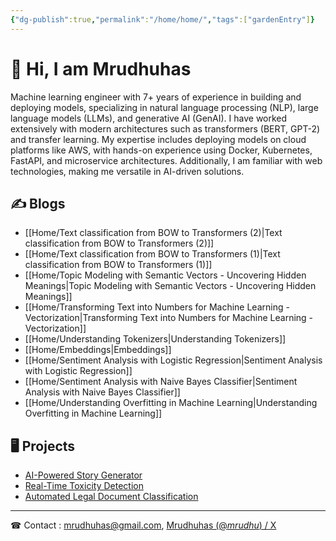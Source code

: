 ```yaml
---
{"dg-publish":true,"permalink":"/home/home/","tags":["gardenEntry"]}
---
```



# 👋 Hi, I am Mrudhuhas

Machine learning engineer with 7+ years of experience in building and deploying models, specializing in natural language processing (NLP), large language models (LLMs), and generative AI (GenAI). I have worked extensively with modern architectures such as transformers (BERT, GPT-2) and transfer learning. My expertise includes deploying models on cloud platforms like AWS, with hands-on experience using Docker, Kubernetes, FastAPI, and microservice architectures. Additionally, I am familiar with web technologies, making me versatile in AI-driven solutions.


## ✍ Blogs

- [[Home/Text classification from BOW to Transformers (2)\|Text classification from BOW to Transformers (2)]]
- [[Home/Text classification from BOW to Transformers (1)\|Text classification from BOW to Transformers (1)]]
- [[Home/Topic Modeling with Semantic Vectors - Uncovering Hidden Meanings\|Topic Modeling with Semantic Vectors - Uncovering Hidden Meanings]]
- [[Home/Transforming Text into Numbers for Machine Learning - Vectorization\|Transforming Text into Numbers for Machine Learning - Vectorization]]
- [[Home/Understanding Tokenizers\|Understanding Tokenizers]]
- [[Home/Embeddings\|Embeddings]]
- [[Home/Sentiment Analysis with Logistic Regression\|Sentiment Analysis with Logistic Regression]]
- [[Home/Sentiment Analysis with Naive Bayes Classifier\|Sentiment Analysis with Naive Bayes Classifier]]
- [[Home/Understanding Overfitting in Machine Learning\|Understanding Overfitting in Machine Learning]]


## 🖥 Projects

- [AI-Powered Story Generator](https://example.com/project1)
- [Real-Time Toxicity Detection](https://example.com/project2)
- [Automated Legal Document Classification](https://example.com/project3)


---
☎ Contact :   mrudhuhas@gmail.com,   [Mrudhuhas (@_mrudhu_) / X](https://x.com/_mrudhu_)

